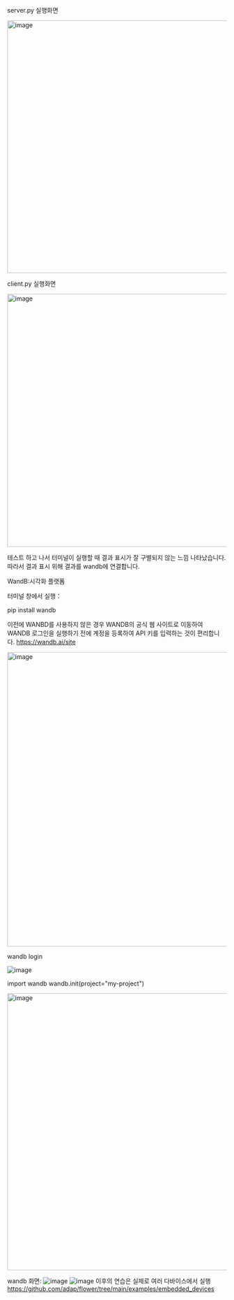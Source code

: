 server.py 실행화면

<img width="578" alt="image" src="https://user-images.githubusercontent.com/31977556/191387062-100356ac-2c80-4468-b8e2-5952964999de.png">

client.py 실행화면

<img width="579" alt="image" src="https://user-images.githubusercontent.com/31977556/191387085-4301f004-d562-4f93-bc9f-ad20b8badfac.png">

테스트 하고 나서 터미널이 실행할 때 결과 표시가 잘 구별되지 않는 느낌 나타났습니다. 
따라서 결과 표시 위해 결과를 wandb에 연결합니다.


WandB:시각화 플랫폼


터미널 창에서 실행：

pip install wandb


이전에 WANBD를 사용하지 않은 경우 WANDB의 공식 웹 사이트로 이동하여 WANDB 로그인을 실행하기 전에 계정을 등록하여 API 키를 입력하는 것이 편리합니다.
https://wandb.ai/site

<img width="674" alt="image" src="https://user-images.githubusercontent.com/31977556/191906719-a63d85dc-70e9-409c-8f8f-a393bfa51a86.png">


wandb login

![image](https://user-images.githubusercontent.com/31977556/191906521-22cd94d8-4fea-4e88-9186-786cab4e5564.png)


import wandb
wandb.init(project="my-project")




<img width="634" alt="image" src="https://user-images.githubusercontent.com/31977556/191904379-e014bb6a-1169-43e6-b3a8-31ab46a6918d.png">

wandb 화면:
![image](https://user-images.githubusercontent.com/31977556/191386891-26b5ba83-acd3-4f24-ac41-d3a260a623e1.png)
![image](https://user-images.githubusercontent.com/31977556/191387226-665e9410-a135-4df5-8c28-089e926c82d3.png)
이후의 연습은 실제로 여러 다바이스에서 실행
https://github.com/adap/flower/tree/main/examples/embedded_devices
